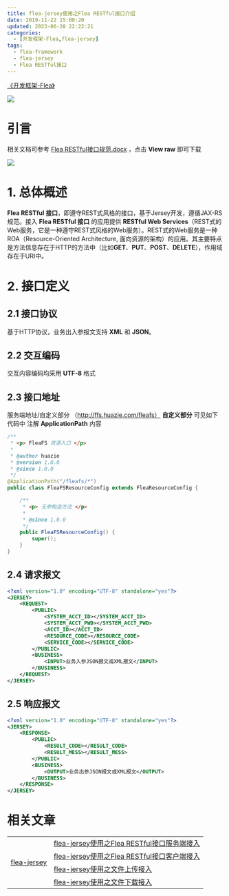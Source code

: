 ```yaml
---
title: flea-jersey使用之Flea RESTful接口介绍
date: 2019-11-22 15:00:20
updated: 2023-06-28 22:22:21
categories:
  - [开发框架-Flea,flea-jersey]
tags:
  - flea-framework
  - flea-jersey
  - Flea RESTful接口
---
```


[《开发框架-Flea》](/categories/开发框架-Flea/)

![](/images/flea-logo.png)

# 引言
相关文档可参考 [Flea RESTful接口规范.docx](https://github.com/Huazie/flea-framework/blob/dev/flea-jersey/Flea%20RESTful%E6%8E%A5%E5%8F%A3%E8%A7%84%E8%8C%83.docx) ，点击 **View raw** 即可下载

![](flea-jersey-docx.png)

# 1. 总体概述
**Flea RESTful 接口**，即遵守REST式风格的接口，基于Jersey开发，遵循JAX-RS规范。接入 **Flea RESTful 接口** 的应用提供 **RESTful Web Services**（REST式的Web服务，它是一种遵守REST式风格的Web服务）。REST式的Web服务是一种ROA（Resource-Oriented Architecture, 面向资源的架构）的应用。其主要特点是方法信息存在于HTTP的方法中（比如**GET**、**PUT**、**POST**、**DELETE**），作用域存在于URI中。

# 2. 接口定义
## 2.1 接口协议
基于HTTP协议，业务出入参报文支持 **XML** 和 **JSON**。

## 2.2 交互编码
交互内容编码均采用 **UTF-8** 格式

## 2.3 接口地址
服务端地址/自定义部分 （http://ffs.huazie.com/fleafs）
**自定义部分** 可见如下代码中 注解 **ApplicationPath** 内容
```java
/**
 * <p> FleaFS 资源入口 </p>
 *
 * @author huazie
 * @version 1.0.0
 * @since 1.0.0
 */
@ApplicationPath("/fleafs/*")
public class FleaFSResourceConfig extends FleaResourceConfig {

    /**
     * <p> 无参构造方法 </p>
     *
     * @since 1.0.0
     */
    public FleaFSResourceConfig() {
        super();
    }
}
```

## 2.4 请求报文
```xml
<?xml version="1.0" encoding="UTF-8" standalone="yes"?>
<JERSEY>
    <REQUEST>
        <PUBLIC>
            <SYSTEM_ACCT_ID></SYSTEM_ACCT_ID>
            <SYSTEM_ACCT_PWD></SYSTEM_ACCT_PWD>
            <ACCT_ID></ACCT_ID>
            <RESOURCE_CODE></RESOURCE_CODE>
            <SERVICE_CODE></SERVICE_CODE>
        </PUBLIC>
        <BUSINESS>
            <INPUT>业务入参JSON报文或XML报文</INPUT>
        </BUSINESS>
    </REQUEST>
</JERSEY>
```
## 2.5 响应报文
```xml
<?xml version="1.0" encoding="UTF-8" standalone="yes"?>
<JERSEY>
    <RESPONSE>
        <PUBLIC>
            <RESULT_CODE></RESULT_CODE>
            <RESULT_MESS></RESULT_MESS>
        </PUBLIC>
        <BUSINESS>
            <OUTPUT>业务出参JSON报文或XML报文</OUTPUT>
        </BUSINESS>
    </RESPONSE>
</JERSEY>
```

# 相关文章
<table>
  <tr>
    <td rowspan="5" align="left" > 
      <a href="/categories/开发框架-Flea/flea-jersey/">flea-jersey</a> 
    </td>
  </tr>
  <tr>
    <td align="left" > 
      <a href="/2019/11/29/flea-framework/flea-jersey/flea-jersey-server/">flea-jersey使用之Flea RESTful接口服务端接入</a> 
    </td>
  </tr>
  <tr>
    <td align="left" > 
      <a href="/2019/12/15/flea-framework/flea-jersey/flea-jersey-client/">flea-jersey使用之Flea RESTful接口客户端接入</a> 
    </td>
  </tr>
  <tr>
    <td align="left" > 
      <a href="/2019/12/18/flea-framework/flea-jersey/flea-jersey-file-upload/">flea-jersey使用之文件上传接入</a> 
    </td>
  </tr>
  <tr>
    <td align="left" > 
      <a href="/2019/12/22/flea-framework/flea-jersey/flea-jersey-file-download/">flea-jersey使用之文件下载接入</a> 
    </td>
  </tr>
</table>
